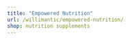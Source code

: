 ```yaml
---
title: "Empowered Nutrition"
url: /willimantic/empowered-nutrition/
shop: nutrition supplements
---
```

